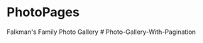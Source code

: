 # PhotoPages
Falkman's Family Photo Gallery
#   P h o t o - G a l l e r y - W i t h - P a g i n a t i o n  
 